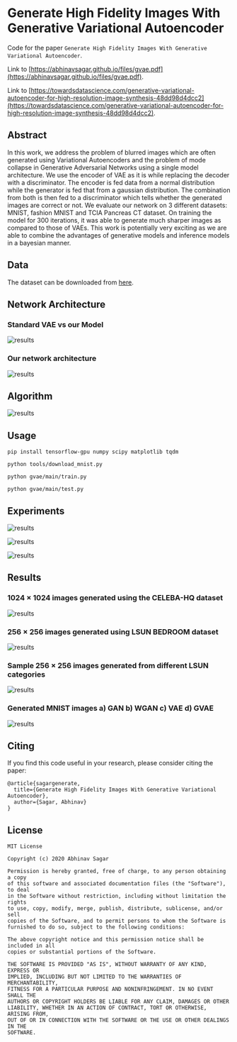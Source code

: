 # Generate High Fidelity Images With Generative Variational Autoencoder
Code for the paper `Generate High Fidelity Images With Generative Variational Autoencoder`.

Link to [https://abhinavsagar.github.io/files/gvae.pdf](https://abhinavsagar.github.io/files/gvae.pdf).

Link to [https://towardsdatascience.com/generative-variational-autoencoder-for-high-resolution-image-synthesis-48dd98d4dcc2](https://towardsdatascience.com/generative-variational-autoencoder-for-high-resolution-image-synthesis-48dd98d4dcc2).


## Abstract

In this work, we address the problem of blurred images which are often generated
using Variational Autoencoders and the problem of mode collapse in Generative
Adversarial Networks using a single model architecture. We use the encoder of
VAE as it is while replacing the decoder with a discriminator. The encoder is fed
data from a normal distribution while the generator is fed that from a gaussian
distribution. The combination from both is then fed to a discriminator which tells
whether the generated images are correct or not. We evaluate our network on 3
different datasets: MNIST, fashion MNIST and TCIA Pancreas CT dataset. On
training the model for 300 iterations, it was able to generate much sharper images
as compared to those of VAEs. This work is potentially very exciting as we are
able to combine the advantages of generative models and inference models in a
bayesian manner.

## Data

The dataset can be downloaded from [here](https://www.cancerimagingarchive.net/).

## Network Architecture

### Standard VAE vs our Model

![results](images/img1.png)

### Our network architecture

![results](images/img2.png)

## Algorithm

![results](images/img3.png)

## Usage

`pip install tensorflow-gpu numpy scipy matplotlib tqdm`

`python tools/download_mnist.py`

`python gvae/main/train.py`

`python gvae/main/test.py`

## Experiments

![results](images/img4.png)

![results](images/img5.png)

![results](images/img6.png)

## Results

### 1024 × 1024 images generated using the CELEBA-HQ dataset

![results](images/g1.png)

### 256 × 256 images generated using LSUN BEDROOM dataset

![results](images/g2.png)

### Sample 256 × 256 images generated from different LSUN categories

![results](images/g3.png)

### Generated MNIST images a) GAN b) WGAN c) VAE d) GVAE

![results](images/img8.png)

## Citing

If you find this code useful in your research, please consider citing the paper:

```
@article{sagargenerate,
  title={Generate High Fidelity Images With Generative Variational Autoencoder},
  author={Sagar, Abhinav}
}
```

## License

```
MIT License

Copyright (c) 2020 Abhinav Sagar

Permission is hereby granted, free of charge, to any person obtaining a copy
of this software and associated documentation files (the "Software"), to deal
in the Software without restriction, including without limitation the rights
to use, copy, modify, merge, publish, distribute, sublicense, and/or sell
copies of the Software, and to permit persons to whom the Software is
furnished to do so, subject to the following conditions:

The above copyright notice and this permission notice shall be included in all
copies or substantial portions of the Software.

THE SOFTWARE IS PROVIDED "AS IS", WITHOUT WARRANTY OF ANY KIND, EXPRESS OR
IMPLIED, INCLUDING BUT NOT LIMITED TO THE WARRANTIES OF MERCHANTABILITY,
FITNESS FOR A PARTICULAR PURPOSE AND NONINFRINGEMENT. IN NO EVENT SHALL THE
AUTHORS OR COPYRIGHT HOLDERS BE LIABLE FOR ANY CLAIM, DAMAGES OR OTHER
LIABILITY, WHETHER IN AN ACTION OF CONTRACT, TORT OR OTHERWISE, ARISING FROM,
OUT OF OR IN CONNECTION WITH THE SOFTWARE OR THE USE OR OTHER DEALINGS IN THE
SOFTWARE.
```









